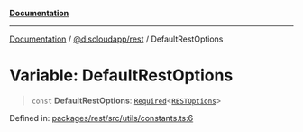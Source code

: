 [**Documentation**](../../../README.md)

***

[Documentation](../../../packages.md) / [@discloudapp/rest](../README.md) / DefaultRestOptions

# Variable: DefaultRestOptions

> `const` **DefaultRestOptions**: [`Required`](https://www.typescriptlang.org/docs/handbook/utility-types.html#requiredtype)\<[`RESTOptions`](../interfaces/RESTOptions.md)\>

Defined in: [packages/rest/src/utils/constants.ts:6](https://github.com/discloud/discloud.app/blob/5b4e3fe9c701f0b4f5ffa4246f463403d1e47fa1/packages/rest/src/utils/constants.ts#L6)

